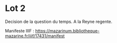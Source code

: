 # Lot 2

Decision de la question du temps. A la Reyne regente.

Manifeste IIIF : https://mazarinum.bibliotheque-mazarine.fr/iiif/17431/manifest